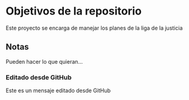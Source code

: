 # Objetivos de la repositorio

Este proyecto se encarga de manejar los planes de la liga de la justicia


## Notas
Pueden hacer lo que quieran...

### Editado desde GitHub
Este es un mensaje editado desde GitHub

